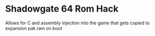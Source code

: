 # Shadowgate 64 Rom Hack
Allows for C and assembly injection into the game that gets copied to expansion pak ram on boot



